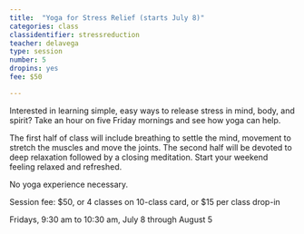 ```yaml
---
title:  "Yoga for Stress Relief (starts July 8)"
categories: class
classidentifier: stressreduction
teacher: delavega
type: session
number: 5
dropins: yes
fee: $50

---
```

Interested in learning simple, easy ways to release stress in mind, body, and spirit?
Take an hour on five Friday mornings and see how yoga can help.

The first half of class will include breathing to settle the mind, movement to stretch
the muscles and move the joints. The second half will be devoted to deep relaxation
followed by a closing meditation. Start your weekend feeling relaxed and refreshed.

No yoga experience necessary.

Session fee: $50, or 4 classes on 10-class card, or $15 per class drop-in

Fridays, 9:30 am to 10:30 am, July 8 through August 5
